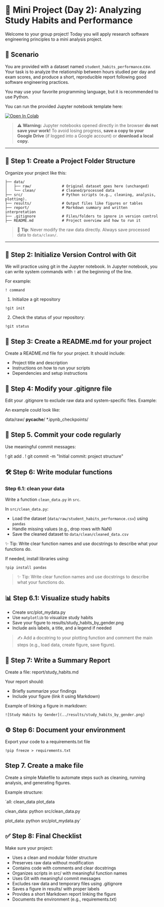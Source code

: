 # 🧪 Mini Project (Day 2): Analyzing Study Habits and Performance

Welcome to your group project! Today you will apply research software engineering principles to a mini analysis project.

## 🧩 Scenario

You are provided with a dataset named `student_habits_performance`.csv.
Your task is to analyze the relationship between hours studied per day and exam scores, and produce a short, reproducible report following good software engineering practices.

You may use your favorite programming language, but it is recommended to use Python.

You can run the provided Jupyter notebook template here:

<a target="_blank" href="https://colab.research.google.com/github/likeajumprope/RSE_Juelich/blob/main/day2/Day2.ipynb">
  <img src="https://colab.research.google.com/assets/colab-badge.svg" alt="Open In Colab"/>
</a>

> ⚠️ **Warning:** Jupyter notebooks opened directly in the browser **do not save your work!**
To avoid losing progress, **save a copy to your Google Drive** (if logged into a Google account) or **download a local copy.**




---

## 📁 Step 1: Create a Project Folder Structure

Organize your project like this:

```student-habits-project/
├── data/
│   ├── raw/              # Original dataset goes here (unchanged)
│   └── clean/            # Cleaned/processed data
├── src/                  # Python scripts (e.g., cleaning, analysis, plotting). 
├── results/              # Output files like figures or tables
├── report/               # Markdown summary and written interpretation
├── .gitignore            # Files/folders to ignore in version control
├── README.md             # Project overview and how to run it
```
> 📌 **Tip**: Never modify the raw data directly. Always save processed data to `data/clean/`.

---

## 🧬 Step 2: Initialize Version Control with Git

We will practice using git in the Jupyter notebook. In Jupyter notebook, you can write system commands with `!` at the beginning of the line.

For example: 

` ! command `

1. Initialize a git repository

`!git init`

2. Check the status of your repository:

`!git status`

## 📝 Step 3: Create a README.md for your project
Create a README.md file for your project.
It should include:
- Project title and description
- Instructions on how to run your scripts
- Dependencies and setup instructions


## 🚫 Step 4: Modify your .gitignre file

Edit your .gitignore to exclude raw data and system-specific files.
Example:

An example could look like:

data/raw/
__pycache__/
*.ipynb_checkpoints/



## 💾 Step 5. Commit your code regularly 

Use meaningful commit messages:

! git add .
! git commit -m "Initial commit: project structure"

## 🛠️ Step 6: Write modular functions

### Step 6.1: clean your data
Write a function `clean_data.py` in `src`. 

In `src/clean_data.py`:
- Load the dataset (`data/raw/student_habits_performance.csv`) using `pandas`
- Handle missing values (e.g., drop rows with NaN)
- Save the cleaned dataset to `data/clean/cleaned_data.csv`

✨ Tip: Write clear function names and use docstrings to describe what your functions do.

If needed, install libraries using:

`!pip install pandas`

>  ✨ Tip: Write clear function names and use docstrings to describe what your functions do.

## 📊 Step 6.1: Visualize study  habits
- Create src/plot_mydata.py
- Use `matplotlib` to visualize study habits
- Save your figure to results/study_habits_by_gender.png
- Include axis labels, a title, and a legend if needed

> ✍️ Add a docstring to your plotting function and comment the main steps (e.g., load data, create figure, save figure).

## 📝 Step 7: Write a Summary Report

Create a file:
report/study_habits.md

Your report should:
- Briefly summarize your findings
- Include your figure (link it using Markdown)

Example of linking a figure in markdown:

`![Study Habits by Gender](../results/study_habits_by_gender.png)`

## ⚙️ Step 6:  Document your environment
Export your code to a requirements.txt file

`!pip freeze > requirements.txt`

## Step 7. Create a make file

Create a simple Makefile to automate steps such as cleaning, running analysis, and generating figures.

Example structure:

`all: clean_data plot_data

clean_data:
	python src/clean_data.py

plot_data:
	python src/plot_mydata.py`

## ✅ Step 8: Final Checklist
Make sure your project:
- Uses a clean and modular folder structure
- Preserves raw data without modification
- Contains code with comments and clear docstrings
- Organizes scripts in src/ with meaningful function names
- Uses Git with meaningful commit messages
- Excludes raw data and temporary files using .gitignore
- Saves a figure in results/ with proper labels
- Provides a short Markdown report linking the figure
- Documents the environment (e.g., requirements.txt)